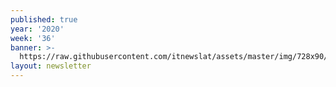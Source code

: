 ```yaml
---
published: true
year: '2020'
week: '36'
banner: >-
  https://raw.githubusercontent.com/itnewslat/assets/master/img/728x90/Banner-Resumen.jpg
layout: newsletter
---
```

